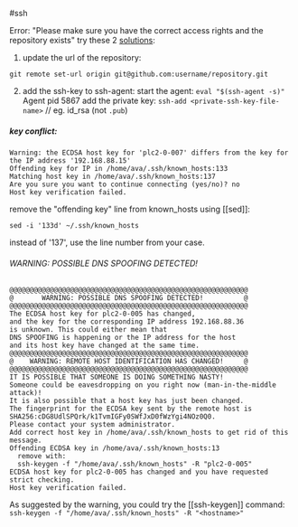 #ssh 

Error: "Please make sure you have the correct access rights and the repository exists"
try these 2 [solutions](https://stackoverflow.com/questions/25927914/git-error-please-make-sure-you-have-the-correct-access-rights-and-the-reposito/51820472#51820472):
1. update the url of the repository:
```shell
git remote set-url origin git@github.com:username/repository.git
```
2. add the ssh-key to ssh-agent:
start the agent:   `eval "$(ssh-agent -s)"`
Agent pid 5867
add the private key:  `ssh-add <private-ssh-key-file-name>` // eg. id_rsa (not `.pub`)

##### key conflict:
	Warning: the ECDSA host key for 'plc2-0-007' differs from the key for the IP address '192.168.88.15'
	Offending key for IP in /home/ava/.ssh/known_hosts:133
	Matching host key in /home/ava/.ssh/known_hosts:137
	Are you sure you want to continue connecting (yes/no)? no
	Host key verification failed.

remove the "offending key" line from known_hosts using [[sed]]:
```shell
sed -i '133d' ~/.ssh/known_hosts
```
instead of '137', use the line number from your case.

###### WARNING: POSSIBLE DNS SPOOFING DETECTED!
	@@@@@@@@@@@@@@@@@@@@@@@@@@@@@@@@@@@@@@@@@@@@@@@@@@@@@@@@@@@
	@       WARNING: POSSIBLE DNS SPOOFING DETECTED!          @
	@@@@@@@@@@@@@@@@@@@@@@@@@@@@@@@@@@@@@@@@@@@@@@@@@@@@@@@@@@@
	The ECDSA host key for plc2-0-005 has changed,
	and the key for the corresponding IP address 192.168.88.36
	is unknown. This could either mean that
	DNS SPOOFING is happening or the IP address for the host
	and its host key have changed at the same time.
	@@@@@@@@@@@@@@@@@@@@@@@@@@@@@@@@@@@@@@@@@@@@@@@@@@@@@@@@@@@
	@    WARNING: REMOTE HOST IDENTIFICATION HAS CHANGED!     @
	@@@@@@@@@@@@@@@@@@@@@@@@@@@@@@@@@@@@@@@@@@@@@@@@@@@@@@@@@@@
	IT IS POSSIBLE THAT SOMEONE IS DOING SOMETHING NASTY!
	Someone could be eavesdropping on you right now (man-in-the-middle attack)!
	It is also possible that a host key has just been changed.
	The fingerprint for the ECDSA key sent by the remote host is
	SHA256:cDG8UdlSPQrk/k1TvmIGFy0SWfJxD0fWzYgi4NOz0Q0.
	Please contact your system administrator.
	Add correct host key in /home/ava/.ssh/known_hosts to get rid of this message.
	Offending ECDSA key in /home/ava/.ssh/known_hosts:13
	  remove with:
	  ssh-keygen -f "/home/ava/.ssh/known_hosts" -R "plc2-0-005"
	ECDSA host key for plc2-0-005 has changed and you have requested strict checking.
	Host key verification failed.
As suggested by the warning, you could try the [[ssh-keygen]] command: 
`ssh-keygen -f "/home/ava/.ssh/known_hosts" -R "<hostname>"`
